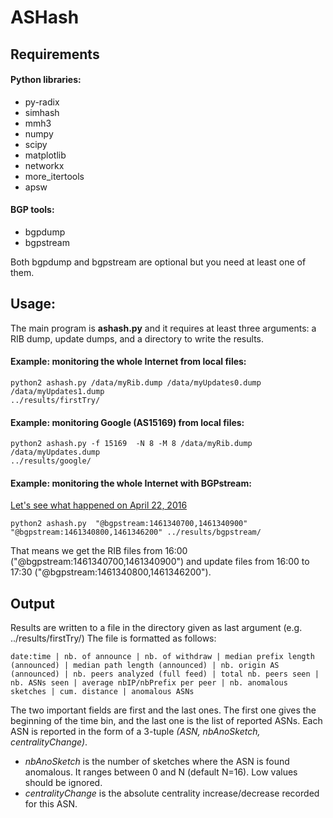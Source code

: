 # ASHash

## Requirements
#### Python libraries:
- py-radix
- simhash
- mmh3
- numpy
- scipy
- matplotlib
- networkx
- more_itertools
- apsw

#### BGP tools:
- bgpdump
- bgpstream

Both bgpdump and bgpstream are optional but you need at least one of them.

## Usage:

The main program is **ashash.py** and it requires at least three arguments: a RIB dump, update dumps, and a directory to write the results.

#### Example: monitoring the whole Internet from local files:
```
python2 ashash.py /data/myRib.dump /data/myUpdates0.dump /data/myUpdates1.dump
../results/firstTry/
```


#### Example: monitoring Google (AS15169) from local files:
```
python2 ashash.py -f 15169  -N 8 -M 8 /data/myRib.dump /data/myUpdates.dump
../results/google/
```

#### Example: monitoring the whole Internet with BGPstream:
[Let's see what happened on April 22,
2016](http://bgpmon.net/large-hijack-affects-reachability-of-high-traffic-destinations/)
```
python2 ashash.py  "@bgpstream:1461340700,1461340900" "@bgpstream:1461340800,1461346200" ../results/bgpstream/
```

That means we get the RIB files from 16:00 ("@bgpstream:1461340700,1461340900") and update files from 16:00 to 17:30 ("@bgpstream:1461340800,1461346200").


## Output
Results are written to a file in the directory given as last argument (e.g.
../results/firstTry/)
The file is formatted as follows:

``` 
date:time | nb. of announce | nb. of withdraw | median prefix length (announced) | median path length (announced) | nb. origin AS (announced) | nb. peers analyzed (full feed) | total nb. peers seen | nb. ASNs seen | average nbIP/nbPrefix per peer | nb. anomalous sketches | cum. distance | anomalous ASNs 
```
The two important fields are first and the last ones. The first one gives the
beginning of the time bin, and the last one is the list of reported ASNs. 
Each ASN is reported in the form of a 3-tuple *(ASN, nbAnoSketch, centralityChange)*.
- *nbAnoSketch* is the number of sketches where the ASN is found
anomalous. It ranges between 0 and N (default N=16). Low values should be ignored.
- *centralityChange* is the absolute centrality increase/decrease recorded for
  this ASN.

